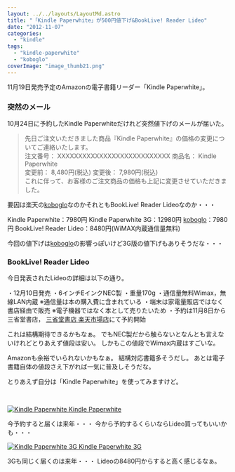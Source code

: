 ```yaml
---
layout: ../../layouts/LayoutMd.astro
title: "「Kindle Paperwhite」が500円値下げ&BookLive! Reader Lideo"
date: "2012-11-07"
categories: 
  - "kindle"
tags: 
  - "kindle-paperwhite"
  - "koboglo"
coverImage: "image_thumb21.png"
---
```


11月19日発売予定のAmazonの電子書籍リーダー「Kindle Paperwhite」。

### 突然のメール

10月24日に予約したKindle Paperwhiteだけれど突然値下げのメールが届いた。

>先日ご注文いただきました商品『Kindle Paperwhite』の価格の変更についてご連絡いたします。  
>注文番号： XXXXXXXXXXXXXXXXXXXXXXXXXXX 商品名： Kindle Paperwhite  
>変更前： 8,480円(税込) 変更後： 7,980円(税込)  
>これに伴って、お客様のご注文商品の価格も上記に変更させていただきました。

要因は楽天の[koboglo](http://hb.afl.rakuten.co.jp/hgc/032b53ee.4b34c5ee.0f4a541e.f440145e/?pc=http%3a%2f%2frakuten.kobobooks.com%2f%3fscid%3daf_link_urltxt&amp;m=http%3a%2f%2fm.rakuten.co.jp%2f)なのかそれともBookLive! Reader Lideoなのか・・・

Kindle Paperwhite：7980円 Kindle Paperwhite 3G：12980円 [koboglo](http://hb.afl.rakuten.co.jp/hgc/032b53ee.4b34c5ee.0f4a541e.f440145e/?pc=http%3a%2f%2frakuten.kobobooks.com%2f%3fscid%3daf_link_urltxt&amp;m=http%3a%2f%2fm.rakuten.co.jp%2f)：7980円 BookLive! Reader Lideo：8480円(WiMAX内蔵通信量無料)

今回の値下げは[koboglo](http://hb.afl.rakuten.co.jp/hgc/032b53ee.4b34c5ee.0f4a541e.f440145e/?pc=http%3a%2f%2frakuten.kobobooks.com%2f%3fscid%3daf_link_urltxt&amp;m=http%3a%2f%2fm.rakuten.co.jp%2f)の影響っぽいけど3G版の値下げもありそうだな・・・

### BookLive! Reader Lideo

今日発表されたLideoの詳細は以下の通り。

・12月10日発売 ・6インチEインクNEC製 ・重量170g ・通信量無料Wimax，無線LAN内蔵 ※通信量は本の購入費に含まれている ・端末は家電量販店ではなく書店経由で販売 ※電子機器ではなく本として売りたいため ・予約は11月8日から三省堂書店， [三省堂書店 楽天市場店](http://hb.afl.rakuten.co.jp/hgc/104a3ad7.f2a17399.104a3ad8.30fd681e/?pc=http%3a%2f%2fwww.rakuten.co.jp%2fbooks-sanseido%2f%3fscid%3daf_link_urltxt&m=http%3a%2f%2fm.rakuten.co.jp%2fbooks-sanseido)にて予約開始

これは結構期待できるかもなぁ。 でもNEC製だから触らないとなんとも言えないけれどとりあえず値段は安い。 しかもこの値段でWimax内蔵はすごいな。

Amazonも余裕でいられないかもなぁ。 結構対応書籍多そうだし。 あとは電子書籍自体の値段さえ下がれば一気に普及しそうだな。

とりあえず自分は「Kindle Paperwhite」を使ってみますけど。

 

 [![Kindle Paperwhite](/archive/images/4194BeD1XvL._SL160_.jpg) Kindle Paperwhite](https://www.amazon.co.jp/exec/obidos/ASIN/B007OZO03M/mizuka123-22/ref=nosim)

今予約すると届くは来年・・・ 今から予約するくらいならLideo買ってもいいかも・・・

 [![Kindle Paperwhite 3G](/archive/images/4194BeD1XvL._SL160_.jpg) Kindle Paperwhite 3G](https://www.amazon.co.jp/exec/obidos/ASIN/B007OZNYMU/mizuka123-22/ref=nosim)

3Gも同じく届くのは来年・・・ Lideoの8480円からすると高く感じるなぁ。
